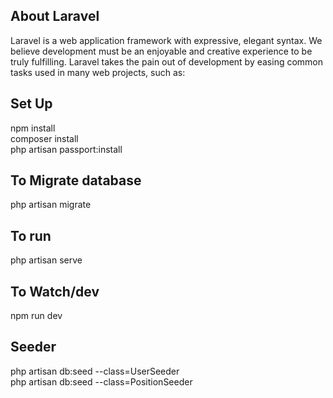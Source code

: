 
## About Laravel

Laravel is a web application framework with expressive, elegant syntax. We believe development must be an enjoyable and creative experience to be truly fulfilling. Laravel takes the pain out of development by easing common tasks used in many web projects, such as:

## Set Up 
npm install <br>
composer install <br>
php artisan passport:install

## To Migrate database
php artisan migrate 

## To run
php artisan serve

## To Watch/dev
npm run dev

## Seeder
php artisan db:seed --class=UserSeeder <br>
php artisan db:seed --class=PositionSeeder

